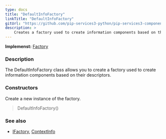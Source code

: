 ```yaml
---
type: docs
title: "DefaultInfoFactory"
linkTitle: "DefaultInfoFactory"
gitUrl: "https://github.com/pip-services3-python/pip-services3-components-python"
description: >
    Creates a factory used to create information components based on their descriptors.
---
```


**Implemenst:** [Factory](../../build/factory)

### Description

The DefaultInfoFactory class allows you to create a factory used to create information components based on their descriptors.

### Constructors
Create a new instance of the factory.

> DefaultInfoFactory()
 
### See also 

- [IFactory](../../build/ifactory), [ContextInfo](../../info/context_info)
